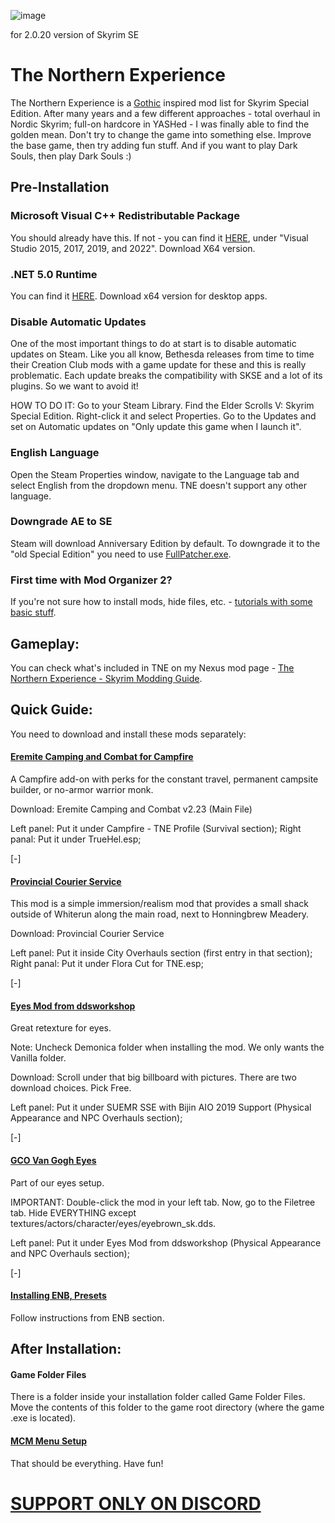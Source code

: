 ![image](https://user-images.githubusercontent.com/95659208/145071850-7b33a425-0a8b-4977-9c2e-ed4869c0287d.png)

for 2.0.20 version of Skyrim SE

# The Northern Experience
The Northern Experience is a [Gothic](https://en.wikipedia.org/wiki/Gothic_(series)) inspired mod list for Skyrim Special Edition.
After many years and a few different approaches - total overhaul in Nordic Skyrim; full-on hardcore in YASHed - I was finally able to find the golden mean.
Don't try to change the game into something else. Improve the base game, then try adding fun stuff.
And if you want to play Dark Souls, then play Dark Souls :)



## Pre-Installation

### Microsoft Visual C++ Redistributable Package

You should already have this. If not - you can find it [HERE](https://docs.microsoft.com/en-us/cpp/windows/latest-supported-vc-redist?view=msvc-170), under "Visual Studio 2015, 2017, 2019, and 2022". Download X64 version.

### .NET 5.0 Runtime

You can find it [HERE](https://dotnet.microsoft.com/download/dotnet/5.0/runtime). Download x64 version for desktop apps.

### Disable Automatic Updates

One of the most important things to do at start is to disable automatic updates on Steam. Like you all know, Bethesda releases from time to time their Creation Club mods with a game update for these and this is really problematic. Each update breaks the compatibility with SKSE and a lot of its plugins. So we want to avoid it!

HOW TO DO IT: Go to your Steam Library. Find the Elder Scrolls V: Skyrim Special Edition. Right-click it and select Properties. Go to the Updates and set on Automatic updates on "Only update this game when I launch it".

### English Language

Open the Steam Properties window, navigate to the Language tab and select English from the dropdown menu. TNE doesn't support any other language.

### Downgrade AE to SE

Steam will download Anniversary Edition by default. To downgrade it to the "old Special Edition" you need to use [FullPatcher.exe](https://www.nexusmods.com/skyrimspecialedition/mods/57618?tab=files).

### First time with Mod Organizer 2?

If you're not sure how to install mods, hide files, etc. - [tutorials with some basic stuff](https://www.nexusmods.com/skyrimspecialedition/articles/1045).



## Gameplay:
You can check what's included in TNE on my Nexus mod page - [The Northern Experience - Skyrim Modding Guide](https://www.nexusmods.com/skyrimspecialedition/mods/23894). 



## Quick Guide:
You need to download and install these mods separately:

#### [Eremite Camping and Combat for Campfire](https://www.dracotorre.com/mods/eremitecamping/)

A Campfire add-on with perks for the constant travel, permanent campsite builder, or no-armor warrior monk.

Download: Eremite Camping and Combat v2.23 (Main File)

Left panel: Put it under Campfire - TNE Profile (Survival section);
Right panal: Put it under TrueHel.esp;

[-]

#### [Provincial Courier Service](https://www.afkmods.com/index.php?/files/file/2006-provincial-courier-service/)

This mod is a simple immersion/realism mod that provides a small shack outside of Whiterun along the main road, next to Honningbrew Meadery.

Download: Provincial Courier Service

Left panel: Put it inside City Overhauls section (first entry in that section);
Right panal: Put it under Flora Cut for TNE.esp;

[-]

#### [Eyes Mod from ddsworkshop](https://www.ddsworkshop.net/eyes-modbr) 

Great retexture for eyes.

Note: Uncheck Demonica folder when installing the mod. We only wants the Vanilla folder.

Download: Scroll under that big billboard with pictures. There are two download choices. Pick Free.

Left panel: Put it under SUEMR SSE with Bijin AIO 2019 Support (Physical Appearance and NPC Overhauls section);

[-]

#### [GCO Van Gogh Eyes](https://www.patreon.com/posts/gco-alpha3-van-35573588)

Part of our eyes setup.

IMPORTANT: Double-click the mod in your left tab. Now, go to the Filetree tab. Hide EVERYTHING except textures/actors/character/eyes/eyebrown_sk.dds.

Left panel: Put it under Eyes Mod from ddsworkshop (Physical Appearance and NPC Overhauls section);

[-]

#### [Installing ENB, Presets](https://www.nexusmods.com/skyrimspecialedition/mods/23894)

Follow instructions from ENB section.




## After Installation:

#### Game Folder Files

There is a folder inside your installation folder called Game Folder Files. Move the contents of this folder to the game root directory (where the game .exe is located).

#### [MCM Menu Setup](https://www.nexusmods.com/skyrimspecialedition/articles/1077)

That should be everything. Have fun!


# [SUPPORT ONLY ON DISCORD](https://discord.gg/fuhsnph)
